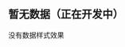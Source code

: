 <!--
 * @Description: 公共分页
 * @Version: 2.0
 * @Autor: wuwei3
 * @Date: 2020-05-08 20:31:15
 * @LastEditors: Please set LastEditors
 * @LastEditTime: 2020-12-31 15:50:46
 -->

## 暂无数据（正在开发中）

没有数据样式效果
